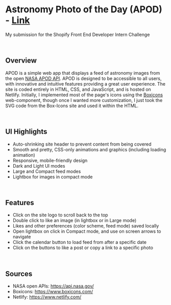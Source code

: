 <h1>Astronomy Photo of the Day (APOD) - <a href="https://apod-spacestagram.netlify.app/">Link</a></h1>
<p>
    My submission for the Shopify Front End Developer Intern Challenge
</p>

<br>
<h2>Overview</h2>
<p>
    APOD is a simple web app that displays a feed of astronomy images from the open <a href="https://api.nasa.gov/">NASA APOD API</a>. APOD is designed to be accessible to all users, with innovative and intuitive features providing a great user experience. The site is coded entirely in HTML, CSS, and JavaScript, and is hosted on Netlify. Initially, I implemented most of the page's icons using the <a href="https://www.boxicons.com">Boxicons</a> web-component, though once I wanted more customization, I just took the SVG code from the Box-Icons site and used it within the HTML.
</p>

<br>
<h2>UI Highlights</h2>
<ul>
    <li>Auto-shrinking site header to prevent content from being covered</li>
    <li>Smooth and pretty, CSS-only animations and graphics (including loading animation)</li>
    <li>Responsive, mobile-friendly design</li>
    <li>Dark and Light UI modes</li>
    <li>Large and Compact feed modes</li>
    <li>Lightbox for images in compact mode</li>
</ul>

<br>
<h2>Features</h2>
<ul>
    <li>Click on the site logo to scroll back to the top</li>
    <li>Double click to like an image (in lightbox or in Large mode)</li>
    <li>Likes and other preferences (color scheme, feed mode) saved locally</li>
    <li>Open lightbox on click in Compact mode, and use on screen arrows to navigate</li>
    <li>Click the calendar button to load feed from after a specific date</li> 
    <li>Click on the buttons to like a post or copy a link to a specific photo</li>
</ul>

<br>
<h2>Sources</h2>
<ul>
    <li>NASA open APIs: <a href="https://api.nasa.gov/">https://api.nasa.gov/</a></li>
    <li>Boxicons: <a href="https://boxicons.com">https://www.boxicons.com/</a></li>
    <li>Netlify: <a href="https://www.netlify.com/">https://www.netlify.com/</a></li>
</ul>
